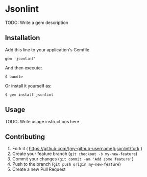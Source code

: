 # Jsonlint

TODO: Write a gem description

## Installation

Add this line to your application's Gemfile:

    gem 'jsonlint'

And then execute:

    $ bundle

Or install it yourself as:

    $ gem install jsonlint

## Usage

TODO: Write usage instructions here

## Contributing

1. Fork it ( https://github.com/[my-github-username]/jsonlint/fork )
2. Create your feature branch (`git checkout -b my-new-feature`)
3. Commit your changes (`git commit -am 'Add some feature'`)
4. Push to the branch (`git push origin my-new-feature`)
5. Create a new Pull Request
